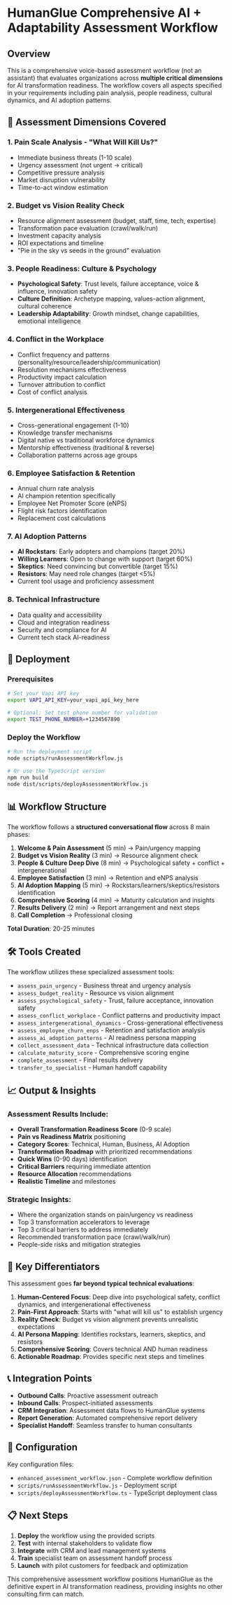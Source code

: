 # HumanGlue Comprehensive AI + Adaptability Assessment Workflow

## Overview

This is a comprehensive voice-based assessment workflow (not an assistant) that evaluates organizations across **multiple critical dimensions** for AI transformation readiness. The workflow covers all aspects specified in your requirements including pain analysis, people readiness, cultural dynamics, and AI adoption patterns.

## 🎯 Assessment Dimensions Covered

### 1. **Pain Scale Analysis - "What Will Kill Us?"**
- Immediate business threats (1-10 scale)
- Urgency assessment (not urgent → critical)
- Competitive pressure analysis
- Market disruption vulnerability
- Time-to-act window estimation

### 2. **Budget vs Vision Reality Check**
- Resource alignment assessment (budget, staff, time, tech, expertise)
- Transformation pace evaluation (crawl/walk/run)
- Investment capacity analysis
- ROI expectations and timeline
- "Pie in the sky vs seeds in the ground" evaluation

### 3. **People Readiness: Culture & Psychology**
- **Psychological Safety**: Trust levels, failure acceptance, voice & influence, innovation safety
- **Culture Definition**: Archetype mapping, values-action alignment, cultural coherence
- **Leadership Adaptability**: Growth mindset, change capabilities, emotional intelligence

### 4. **Conflict in the Workplace**
- Conflict frequency and patterns (personality/resource/leadership/communication)
- Resolution mechanisms effectiveness
- Productivity impact calculation
- Turnover attribution to conflict
- Cost of conflict analysis

### 5. **Intergenerational Effectiveness**
- Cross-generational engagement (1-10)
- Knowledge transfer mechanisms
- Digital native vs traditional workforce dynamics
- Mentorship effectiveness (traditional & reverse)
- Collaboration patterns across age groups

### 6. **Employee Satisfaction & Retention**
- Annual churn rate analysis
- AI champion retention specifically
- Employee Net Promoter Score (eNPS)
- Flight risk factors identification
- Replacement cost calculations

### 7. **AI Adoption Patterns**
- **AI Rockstars**: Early adopters and champions (target 20%)
- **Willing Learners**: Open to change with support (target 60%)
- **Skeptics**: Need convincing but convertible (target 15%)
- **Resistors**: May need role changes (target <5%)
- Current tool usage and proficiency assessment

### 8. **Technical Infrastructure**
- Data quality and accessibility
- Cloud and integration readiness
- Security and compliance for AI
- Current tech stack AI-readiness

## 🚀 Deployment

### Prerequisites
```bash
# Set your Vapi API key
export VAPI_API_KEY=your_vapi_api_key_here

# Optional: Set test phone number for validation
export TEST_PHONE_NUMBER=+1234567890
```

### Deploy the Workflow
```bash
# Run the deployment script
node scripts/runAssessmentWorkflow.js

# Or use the TypeScript version
npm run build
node dist/scripts/deployAssessmentWorkflow.js
```

## 📊 Workflow Structure

The workflow follows a **structured conversational flow** across 8 main phases:

1. **Welcome & Pain Assessment** (5 min) → Pain/urgency mapping
2. **Budget vs Vision Reality** (3 min) → Resource alignment check  
3. **People & Culture Deep Dive** (8 min) → Psychological safety + conflict + intergenerational
4. **Employee Satisfaction** (3 min) → Retention and eNPS analysis
5. **AI Adoption Mapping** (5 min) → Rockstars/learners/skeptics/resistors identification
6. **Comprehensive Scoring** (4 min) → Maturity calculation and insights
7. **Results Delivery** (2 min) → Report arrangement and next steps
8. **Call Completion** → Professional closing

**Total Duration**: 20-25 minutes

## 🛠 Tools Created

The workflow utilizes these specialized assessment tools:

- `assess_pain_urgency` - Business threat and urgency analysis
- `assess_budget_reality` - Resource vs vision alignment  
- `assess_psychological_safety` - Trust, failure acceptance, innovation safety
- `assess_conflict_workplace` - Conflict patterns and productivity impact
- `assess_intergenerational_dynamics` - Cross-generational effectiveness
- `assess_employee_churn_enps` - Retention and satisfaction analysis
- `assess_ai_adoption_patterns` - AI readiness persona mapping
- `collect_assessment_data` - Technical infrastructure data collection
- `calculate_maturity_score` - Comprehensive scoring engine
- `complete_assessment` - Final results delivery
- `transfer_to_specialist` - Human handoff capability

## 📈 Output & Insights

### Assessment Results Include:
- **Overall Transformation Readiness Score** (0-9 scale)
- **Pain vs Readiness Matrix** positioning
- **Category Scores**: Technical, Human, Business, AI Adoption
- **Transformation Roadmap** with prioritized recommendations
- **Quick Wins** (0-90 days) identification
- **Critical Barriers** requiring immediate attention
- **Resource Allocation** recommendations
- **Realistic Timeline** and milestones

### Strategic Insights:
- Where the organization stands on pain/urgency vs readiness
- Top 3 transformation accelerators to leverage
- Top 3 critical barriers to address immediately
- Recommended transformation pace (crawl/walk/run)
- People-side risks and mitigation strategies

## 🎯 Key Differentiators

This assessment goes **far beyond typical technical evaluations**:

1. **Human-Centered Focus**: Deep dive into psychological safety, conflict dynamics, and intergenerational effectiveness
2. **Pain-First Approach**: Starts with "what will kill us" to establish urgency
3. **Reality Check**: Budget vs vision alignment prevents unrealistic expectations  
4. **AI Persona Mapping**: Identifies rockstars, learners, skeptics, and resistors
5. **Comprehensive Scoring**: Covers technical AND human readiness
6. **Actionable Roadmap**: Provides specific next steps and timelines

## 📞 Integration Points

- **Outbound Calls**: Proactive assessment outreach
- **Inbound Calls**: Prospect-initiated assessments  
- **CRM Integration**: Assessment data flows to HumanGlue systems
- **Report Generation**: Automated comprehensive report delivery
- **Specialist Handoff**: Seamless transfer to human consultants

## 🔧 Configuration

Key configuration files:
- `enhanced_assessment_workflow.json` - Complete workflow definition
- `scripts/runAssessmentWorkflow.js` - Deployment script
- `scripts/deployAssessmentWorkflow.ts` - TypeScript deployment class

## 📋 Next Steps

1. **Deploy** the workflow using the provided scripts
2. **Test** with internal stakeholders to validate flow
3. **Integrate** with CRM and lead management systems
4. **Train** specialist team on assessment handoff process
5. **Launch** with pilot customers for feedback and optimization

This comprehensive assessment workflow positions HumanGlue as the definitive expert in AI transformation readiness, providing insights no other consulting firm can match.